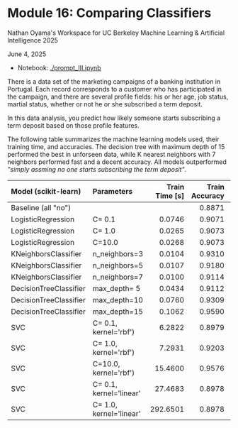 # Module 16: Comparing Classifiers

Nathan Oyama's Workspace for UC Berkeley Machine Learning &amp; Artificial Intelligence 2025

June 4, 2025

* Notebook: [./prompt_III.ipynb](./prompt_III.ipynb)

There is a data set of the marketing campaigns of a banking institution in Portugal. Each record corresponds to a customer who has participated in the campaign, and there are several profile fields: his or her age, job status, martial status, whether or not he or she subscribed a term deposit.

In this data analysis, you predict how likely someone starts subscribing a term deposit based on those profile features. 

The following table summarizes the machine learning models used, their training time, and accuracies. The decision tree with maximum depth of 15 performed the best in unforseen data, while K nearest neighbors with 7 neighbors performed fast and a decent accuracy. All models outperformed *"simply assming no one starts subscribing the term deposit"*.

| Model (scikit-learn)   | Parameters              | Train Time [s] | Train Accuracy | Test Accuracy |
| :--------------------- | :-----------------------| -------------: | -------------: | ------------: |
| Baseline (all "no")    |                         |                | 0.8871         | 0.8880        |
| LogisticRegression     | C= 0.1                  |   0.0746       | 0.9071         | 0.9076        |
| LogisticRegression     | C= 1.0                  |   0.0265       | 0.9073         | 0.9076        |
| LogisticRegression     | C=10.0                  |   0.0268       | 0.9073         | 0.9077        |
| KNeighborsClassifier   | n_neighbors=3           |   0.0104       | 0.9310         | 0.8922        |
| KNeighborsClassifier   | n_neighbors=5           |   0.0107       | 0.9180         | 0.8978        |
| KNeighborsClassifier   | n_neighbors=7           |   0.0100       | 0.9114         | 0.9005        |
| DecisionTreeClassifier | max_depth= 5            |   0.0434       | 0.9112         | 0.9108        |
| DecisionTreeClassifier | max_depth=10            |   0.0760       | 0.9309         | 0.9070        |
| DecisionTreeClassifier | max_depth=15            |   0.1062       | 0.9590         | 0.8948        |
| SVC                    | C= 0.1, kernel='rbf')   |   6.2822       | 0.8979         | 0.8974        |
| SVC                    | C= 1.0, kernel='rbf')   |   7.2931       | 0.9203         | 0.9064        |
| SVC                    | C=10.0, kernel='rbf')   |  15.4600       | 0.9576         | 0.9019        |
| SVC                    | C= 0.1, kernel='linear' |  27.4683       | 0.8978         | 0.8966        |
| SVC                    | C= 1.0, kernel='linear' | 292.6501       | 0.8978         | 0.8966        |

